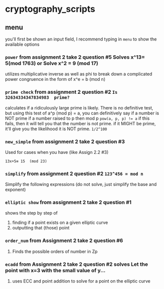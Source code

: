 # cryptography_scripts

## menu 
you'll first be shown an input field, I recommend typing in `menu` to show the available options

### `power` from assignment 2 take 2 question #5 Solves x^13= 5(mod 1763) or Solve x^2 = 9 (mod 17)
utilizes multiplicative inverse as well as phi to break down a complicated power congruence in the form of x^e = b (mod n)

### `prime check` from assignment 2 question #2 `Is 32634334347834983  prime?`
calculates if a ridiculously large prime is likely. 
There is no definitive test, but using this test of a^p (mod p) = a, you can definitively say if a number is NOT prime if a number raised to p then mod p `pow(a, p, p) != a` 
if this fails, then it will tell you that the number is not prime. if it MIGHT be prime, it'll give you the likelihood it is NOT prime. `1/2^100`

### `new_simple` from assignment 2 take 2 question #3
Used for cases when you have (like Assign 2.2 #3)
```
13x+5≡ 15  (mod 23)
```
### `simplify` from assignment 2 question #2 `123^456 = mod n`
Simplify the following expressions (do not solve, just simplify the base and exponent)
### `elliptic show` from assignment 2 take 2 question #1
shows the step by step of 
1. finding if a point exists on a given elliptic curve
2. outputting that (those) point

### `order_num` from Assignment 2 take 2 question #6
1.  Finds the possible orders of number in Zp

### `ecadd` from Assignment 2 take 2 question #2 solves Let the point with x=3 with the small value of y...
1. uses ECC and point addition to solve for a point on the elliptic curve
